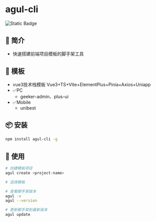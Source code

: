 # agul-cli
![Static Badge](https://img.shields.io/badge/agul-cli_v1.0.0-green)

## 📖 简介
- 快速搭建前端项目模板的脚手架工具

## 📝 模板
- vue3技术栈模板 
Vue3+TS+Vite+ElementPlus+Pinia+Axios+Uniapp
- ✅PC  
  - geeker-admin、plus-ui
- ✅Mobile 
  - unibest

## 📦 安装
```bash
npm install agul-cli -g
```

## 🔨 使用
```bash
# 创建模板项目
agul create <project-name>

# 选择模板

# 查看脚手架版本
agul -v
agul --version

# 更新脚手架到最新版本
agul update
```

